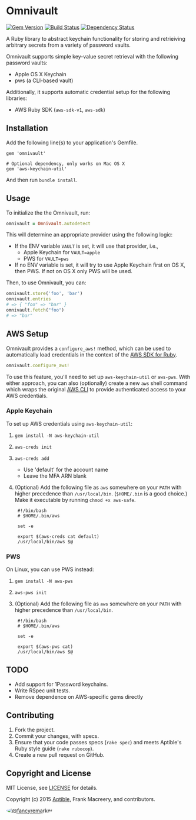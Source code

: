 # Omnivault

[![Gem Version](https://badge.fury.io/rb/omnivault.png)](https://rubygems.org/gems/omnivault)
[![Build Status](https://travis-ci.org/aptible/omnivault.png?branch=master)](https://travis-ci.org/aptible/omnivault)
[![Dependency Status](https://gemnasium.com/aptible/omnivault.png)](https://gemnasium.com/aptible/omnivault)

A Ruby library to abstract keychain functionality for storing and retrieiving arbitrary secrets from a variety of password vaults.

Omnivault supports simple key-value secret retrieval with the following password vaults:

* Apple OS X Keychain
* pws (a CLI-based vault)

Additionally, it supports automatic credential setup for the following libraries:

* AWS Ruby SDK (`aws-sdk-v1`, `aws-sdk`)

## Installation

Add the following line(s) to your application's Gemfile.

    gem 'omnivault'

    # Optional dependency, only works on Mac OS X
    gem 'aws-keychain-util' 

And then run `bundle install`.

## Usage

To initialize the the Omnivault, run:

```ruby
omnivault = Omnivault.autodetect
```

This will determine an appropriate provider using the following logic:

* If the ENV variable `VAULT` is set, it will use that provider, i.e.,
  - Apple Keychain for `VAULT=apple`
  - PWS for `VAULT=pws`
* If no ENV variable is set, it will try to use Apple Keychain first on OS X, then PWS. If not on OS X only PWS will be 
used.

Then, to use Omnivault, you can:

```ruby
omnivault.store('foo', 'bar')
omnivault.entries
# => { "foo" => "bar" }
omnivault.fetch("foo")
# => "bar"
```

## AWS Setup

Omnivault provides a `configure_aws!` method, which can be used to automatically load credentials in the context of the [AWS SDK for Ruby](https://aws.amazon.com/sdk-for-ruby/).

```ruby
omnivault.configure_aws!
```

To use this feature, you'll need to set up `aws-keychain-util` or `aws-pws`. With either approach, you can also (optionally) create a new `aws` shell command which wraps the original [AWS CLI](https://aws.amazon.com/cli/) to provide authenticated access to your AWS credentials.

### Apple Keychain

To set up AWS credentials using `aws-keychain-util`:

1. `gem install -N aws-keychain-util`
2. `aws-creds init`
3. `aws-creds add`

    - Use 'default' for the account name
    - Leave the MFA ARN blank

4. (Optional) Add the following file as `aws` somewhere on your `PATH` with higher precedence than `/usr/local/bin`. (`$HOME/.bin` is a good choice.) Make it executable by running `chmod +x aws-safe`.

        #!/bin/bash
        # $HOME/.bin/aws

        set -e

        export $(aws-creds cat default)
        /usr/local/bin/aws $@


### PWS

On Linux, you can use PWS instead:

1. `gem install -N aws-pws`
2. `aws-pws init`
3. (Optional) Add the following file as `aws` somewhere on your `PATH` with higher precedence than `/usr/local/bin`.

        #!/bin/bash
        # $HOME/.bin/aws

        set -e

        export $(aws-pws cat)
        /usr/local/bin/aws $@

## TODO

* Add support for 1Password keychains.
* Write RSpec unit tests.
* Remove dependence on AWS-specific gems directly

## Contributing

1. Fork the project.
1. Commit your changes, with specs.
1. Ensure that your code passes specs (`rake spec`) and meets Aptible's Ruby style guide (`rake rubocop`).
1. Create a new pull request on GitHub.

## Copyright and License

MIT License, see [LICENSE](LICENSE.md) for details.

Copyright (c) 2015 [Aptible](https://www.aptible.com), Frank Macreery, and contributors.

[<img src="https://s.gravatar.com/avatar/f7790b867ae619ae0496460aa28c5861?s=60" style="border-radius: 50%;" alt="@fancyremarker" />](https://github.com/fancyremarker)

